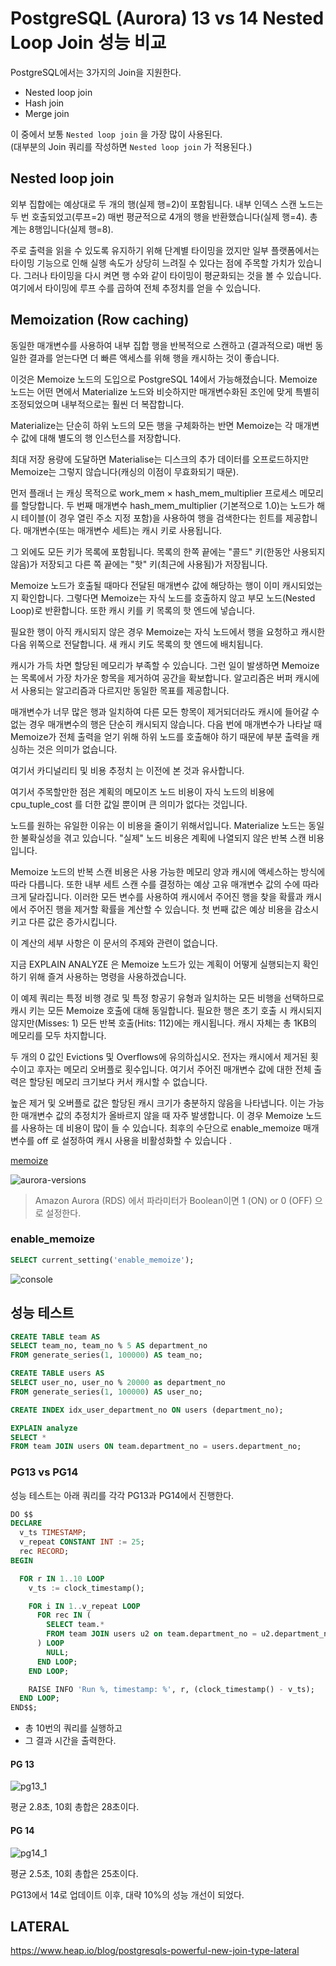 # PostgreSQL (Aurora) 13 vs 14 Nested Loop Join 성능 비교

PostgreSQL에서는 3가지의 Join을 지원한다.

- Nested loop join
- Hash join
- Merge join

이 중에서 보통 `Nested loop join` 을 가장 많이 사용된다.  
(대부분의 Join 쿼리를 작성하면 `Nested loop join` 가 적용된다.)  
  




## Nested loop join

외부 집합에는 예상대로 두 개의 행(실제 행=2)이 포함됩니다. 내부 인덱스 스캔 노드는 두 번 호출되었고(루프=2) 매번 평균적으로 4개의 행을 반환했습니다(실제 행=4). 총계는 8행입니다(실제 행=8).

주로 출력을 읽을 수 있도록 유지하기 위해 단계별 타이밍을 껐지만 일부 플랫폼에서는 타이밍 기능으로 인해 실행 속도가 상당히 느려질 수 있다는 점에 주목할 가치가 있습니다. 그러나 타이밍을 다시 켜면 행 수와 같이 타이밍이 평균화되는 것을 볼 수 있습니다. 여기에서 타이밍에 루프 수를 곱하여 전체 추정치를 얻을 수 있습니다.



## Memoization (Row caching)

동일한 매개변수를 사용하여 내부 집합 행을 반복적으로 스캔하고 (결과적으로) 매번 동일한 결과를 얻는다면 더 빠른 액세스를 위해 행을 캐시하는 것이 좋습니다.

이것은 Memoize 노드의 도입으로 PostgreSQL 14에서 가능해졌습니다. Memoize 노드는 어떤 면에서 Materialize 노드와 비슷하지만 매개변수화된 조인에 맞게 특별히 조정되었으며 내부적으로는 훨씬 더 복잡합니다.

Materialize는 단순히 하위 노드의 모든 행을 구체화하는 반면 Memoize는 각 매개변수 값에 대해 별도의 행 인스턴스를 저장합니다.

최대 저장 용량에 도달하면 Materialise는 디스크의 추가 데이터를 오프로드하지만 Memoize는 그렇지 않습니다(캐싱의 이점이 무효화되기 때문).

먼저 플래너   는 캐싱 목적으로 work_mem  ×  hash_mem_multiplier 프로세스 메모리를 할당합니다. 두 번째 매개변수  hash_mem_multiplier  (기본적으로 1.0)는 노드가 해시 테이블(이 경우 열린 주소 지정 포함)을 사용하여 행을 검색한다는 힌트를 제공합니다. 매개변수(또는 매개변수 세트)는 캐시 키로 사용됩니다.

그 외에도 모든 키가 목록에 포함됩니다. 목록의 한쪽 끝에는 "콜드" 키(한동안 사용되지 않음)가 저장되고 다른 쪽 끝에는 "핫" 키(최근에 사용됨)가 저장됩니다.

Memoize 노드가 호출될 때마다 전달된 매개변수 값에 해당하는 행이 이미 캐시되었는지 확인합니다. 그렇다면 Memoize는 자식 노드를 호출하지 않고 부모 노드(Nested Loop)로 반환합니다. 또한 캐시 키를 키 목록의 핫 엔드에 넣습니다.

필요한 행이 아직 캐시되지 않은 경우 Memoize는 자식 노드에서 행을 요청하고 캐시한 다음 위쪽으로 전달합니다. 새 캐시 키도 목록의 핫 엔드에 배치됩니다.

캐시가 가득 차면 할당된 메모리가 부족할 수 있습니다. 그런 일이 발생하면 Memoize는 목록에서 가장 차가운 항목을 제거하여 공간을 확보합니다. 알고리즘은 버퍼 캐시에서 사용되는 알고리즘과 다르지만 동일한 목표를 제공합니다.

매개변수가 너무 많은 행과 일치하여 다른 모든 항목이 제거되더라도 캐시에 들어갈 수 없는 경우 매개변수의 행은 단순히 캐시되지 않습니다. 다음 번에 매개변수가 나타날 때 Memoize가 전체 출력을 얻기 위해 하위 노드를 호출해야 하기 때문에 부분 출력을 캐싱하는 것은 의미가 없습니다.

여기서 카디널리티 및 비용 추정치  는 이전에 본 것과 유사합니다.

여기서 주목할만한 점은 계획의 메모이즈 노드 비용이 자식 노드의 비용에  cpu_tuple_cost  를 더한 값일 뿐이며 큰 의미가 없다는 것입니다.

노드를 원하는 유일한 이유는 이 비용을 줄이기 위해서입니다. Materialize 노드는 동일한 불확실성을 겪고 있습니다. "실제" 노드 비용은  계획에 나열되지 않은 반복 스캔 비용 입니다.

Memoize 노드의 반복 스캔 비용은 사용 가능한 메모리 양과 캐시에 액세스하는 방식에 따라 다릅니다. 또한 내부 세트 스캔 수를 결정하는 예상 고유 매개변수 값의 수에 따라 크게 달라집니다. 이러한 모든 변수를 사용하여 캐시에서 주어진 행을 찾을 확률과 캐시에서 주어진 행을 제거할 확률을 계산할 수 있습니다. 첫 번째 값은 예상 비용을 감소시키고 다른 값은 증가시킵니다.

이 계산의 세부 사항은 이 문서의 주제와 관련이 없습니다.

지금  EXPLAIN ANALYZE 은 Memoize 노드가 있는 계획이 어떻게 실행되는지 확인하기 위해 즐겨 사용하는 명령을 사용하겠습니다.

이 예제 쿼리는 특정 비행 경로 및 특정 항공기 유형과 일치하는 모든 비행을 선택하므로 캐시 키는 모든 Memoize 호출에 대해 동일합니다. 필요한 행은 초기 호출 시 캐시되지 않지만(Misses: 1) 모든 반복 호출(Hits: 112)에는 캐시됩니다. 캐시 자체는 총 1KB의 메모리를 모두 차지합니다.

두 개의 0 값인 Evictions 및 Overflows에 유의하십시오. 전자는 캐시에서 제거된 횟수이고 후자는 메모리 오버플로 횟수입니다. 여기서 주어진 매개변수 값에 대한 전체 출력은 할당된 메모리 크기보다 커서 캐시할 수 없습니다.

높은 제거 및 오버플로 값은 할당된 캐시 크기가 충분하지 않음을 나타냅니다. 이는 가능한 매개변수 값의 추정치가 올바르지 않을 때 자주 발생합니다. 이 경우 Memoize 노드를 사용하는 데 비용이 많이 들 수 있습니다. 최후의 수단으로  enable_memoize  매개변수를  off 로 설정하여 캐시 사용을 비활성화할 수 있습니다 .



[memoize](https://postgresqlco.nf/doc/en/param/enable_memoize/)

![aurora-versions](./images/aurora-versions.png)


> Amazon Aurora (RDS) 에서 파라미터가 Boolean이면 1 (ON) or 0 (OFF) 으로 설정한다.


### enable_memoize

```sql
SELECT current_setting('enable_memoize');
```

![console](./images/console.png)


## 성능 테스트

```sql
CREATE TABLE team AS
SELECT team_no, team_no % 5 AS department_no
FROM generate_series(1, 100000) AS team_no;

CREATE TABLE users AS
SELECT user_no, user_no % 20000 as department_no
FROM generate_series(1, 100000) AS user_no;

CREATE INDEX idx_user_department_no ON users (department_no);
```


```sql
EXPLAIN analyze
SELECT *
FROM team JOIN users ON team.department_no = users.department_no;
```

### PG13 vs PG14

성능 테스트는 아래 쿼리를 각각 PG13과 PG14에서 진행한다.

```sql
DO $$
DECLARE
  v_ts TIMESTAMP;
  v_repeat CONSTANT INT := 25;
  rec RECORD;
BEGIN

  FOR r IN 1..10 LOOP
    v_ts := clock_timestamp();

    FOR i IN 1..v_repeat LOOP
      FOR rec IN (
        SELECT team.*
        FROM team JOIN users u2 on team.department_no = u2.department_no
      ) LOOP
        NULL;
      END LOOP;
    END LOOP;

    RAISE INFO 'Run %, timestamp: %', r, (clock_timestamp() - v_ts);
  END LOOP;
END$$;
```

- 총 10번의 쿼리를 실행하고
- 그 결과 시간을 출력한다.

#### PG 13

![pg13_1](./images/pg13_1.png)

평균 2.8초, 10회 총합은 28초이다.

#### PG 14

![pg14_1](./images/pg14_1.png)

평균 2.5초, 10회 총합은 25초이다.

PG13에서 14로 업데이트 이후, 대략 10%의 성능 개선이 되었다.

## LATERAL 

https://www.heap.io/blog/postgresqls-powerful-new-join-type-lateral